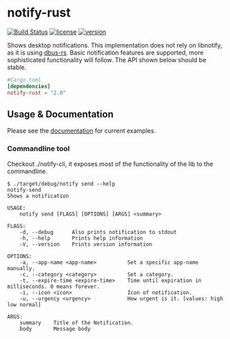 # notify-rust

[![Build Status](https://img.shields.io/travis/hoodie/notify-rust.svg)](https://travis-ci.org/hoodie/notify-rust)
[![license](https://img.shields.io/crates/l/notify-rust.svg)](https://crates.io/crates/notify-rust/)
[![version](https://img.shields.io/crates/v/notify-rust.svg)](https://crates.io/crates/notify-rust/)

Shows desktop notifications.
This implementation does not rely on libnotify, as it is using [dbus-rs](https://github.com/diwic/dbus-rs/).
Basic notification features are supported, more sophisticated functionality will follow.
The API shown below should be stable.


```toml
#Cargo.toml
[dependencies]
notify-rust = "2.0"
```

## Usage & Documentation
Please see the [documentation](http://hoodie.github.io/notify-rust/) for current examples.

### Commandline tool
Checkout ./notify-cli, it exposes most of the functionality of the lib to the commandline.

```
$ ./target/debug/notify send --help
notify-send 
Shows a notification

USAGE:
	notify send [FLAGS] [OPTIONS] [ARGS] <summary>

FLAGS:
    -d, --debug      Also prints notification to stdout
    -h, --help       Prints help information
    -V, --version    Prints version information

OPTIONS:
    -a, --app-name <app-name>          Set a specific app-name manually.
    -c, --category <category>          Set a category.
    -t, --expire-time <expire-time>    Time until expiration in milliseconds. 0 means forever.
    -i, --icon <icon>                  Icon of notification.
    -u, --urgency <urgency>            How urgent is it. [values: high low normal]

ARGS:
    summary    Title of the Notification.
    body       Message body

```
